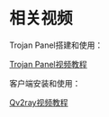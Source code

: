 # 相关视频

Trojan Panel搭建和使用：

[Trojan Panel视频教程](https://www.youtube.com/watch?v=53Io8JTlKPQ&list=PLSrfdI4k7D50SCxqR873hCzhimEstcdtJ)

客户端安装和使用：

[Qv2ray视频教程](https://www.youtube.com/watch?v=Jvop08QLrY4)